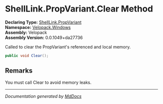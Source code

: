﻿<!--  
  <auto-generated>   
    The contents of this file were generated by a tool.  
    Changes to this file may be list if the file is regenerated  
  </auto-generated>   
-->

# ShellLink.PropVariant.Clear Method

**Declaring Type:** [ShellLink.PropVariant](../index.md)  
**Namespace:** [Velopack.Windows](../../../index.md)  
**Assembly:** Velopack  
**Assembly Version:** 0.0.1049+da27736

Called to clear the PropVariant's referenced and local memory.

```csharp
public void Clear();
```

## Remarks

You must call Clear to avoid memory leaks.

___

*Documentation generated by [MdDocs](https://github.com/ap0llo/mddocs)*
